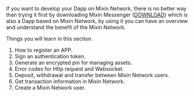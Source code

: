 If you want to develop your Dapp on Mixin Network, there is no better way than trying it first by downloading Mixin Messenger ([DOWNLOAD](https://mixin.one)) which is also a Dapp based on Mixin Network, by using it you can have an overview and understand the benefit of the Mixin Network.

Things you will learn in this section.

1. How to register an APP.
2. Sign an authentication token.
3. Generate an encrypted pin for managing assets.
4. Error codes for Http request and Websocket.
5. Deposit, withdrawal and transfer between Mixin Network users.
6. Get transaction information in Mixin Network.
7. Create a Mixin Network user.
